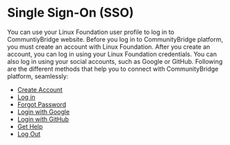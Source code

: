 # Single Sign-On \(SSO\)

You can use your Linux Foundation user profile to log in to CommuntiyBridge website. Before you log in to CommunityBridge platform, you must create an account with Linux Foundation. After you create an account, you can log in using your Linux Foundation credentials. You can also log in using your social accounts, such as Google or GitHub. Following are the different methods that help you to connect with CommunityBridge platform, seamlessly:



* ​[Create Account](user-profile/create-an-account.md)​
* ​[Log in ](user-profile/log-in-to-communitybridge/)
* ​[Forgot Password](user-profile/forgot-password.md)​
* ​[Login with Google](user-profile/log-in-to-communitybridge/log-in-with-google.md)​
* ​[Login with GitHub](user-profile/log-in-to-communitybridge/log-in-with-github.md)​
* ​[Get Help](user-profile/have-a-question.md)​
* ​[Log Out ](user-profile/log-out-of-community-bridge.md)

